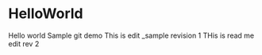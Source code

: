 # HelloWorld
Hello world Sample git demo
This is edit _sample revision 1
THis is read me edit rev 2

